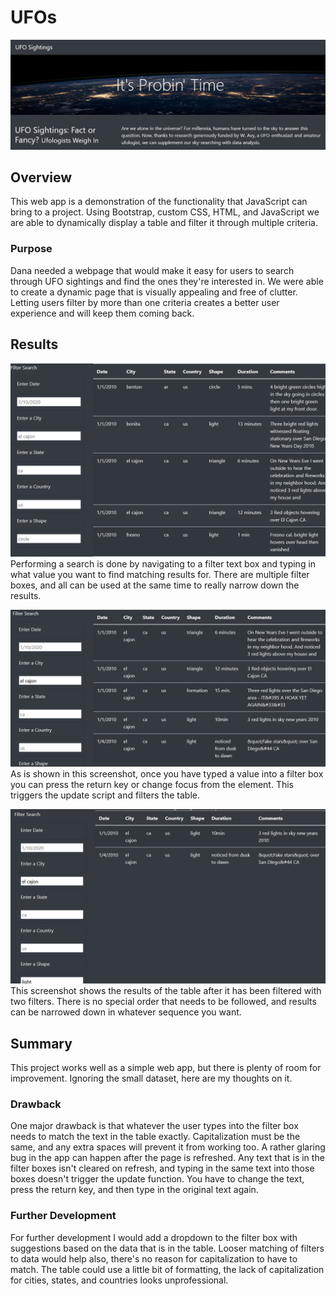 # UFOs

![UFO Header](media/UFO_header.png)

## Overview

This web app is a demonstration of the functionality that JavaScript can bring to a project. Using Bootstrap, custom CSS, HTML, and JavaScript we are able to dynamically display a table and filter it through multiple criteria. 

### Purpose

Dana needed a webpage that would make it easy for users to search through UFO sightings and find the ones they're interested in. We were able to create a dynamic page that is visually appealing and free of clutter. Letting users filter by more than one criteria creates a better user experience and will keep them coming back.

## Results
<!-- There is a description of how to perform a search, with images. -->

![Sighting Table Unfiltered](media/UFO_full_table.png)
Performing a search is done by navigating to a filter text box and typing in what value you want to find matching results for. There are multiple filter boxes, and all can be used at the same time to really narrow down the results.

![Sighting Table with One Filter](media/UFO_one_filter.png)
As is shown in this screenshot, once you have typed a value into a filter box you can press the return key or change focus from the element. This triggers the update script and filters the table.

![Sighting Table with Two Filters](media/UFO_two_filter.png)
This screenshot shows the results of the table after it has been filtered with two filters. There is no special order that needs to be followed, and results can be narrowed down in whatever sequence you want.

## Summary

This project works well as a simple web app, but there is plenty of room for improvement. Ignoring the small dataset, here are my thoughts on it.

### Drawback

One major drawback is that whatever the user types into the filter box needs to match the text in the table exactly. Capitalization must be the same, and any extra spaces will prevent it from working too. 
A rather glaring bug in the app can happen after the page is refreshed. Any text that is in the filter boxes isn't cleared on refresh, and typing in the same text into those boxes doesn't trigger the update function. You have to change the text, press the return key, and then type in the original text again.

### Further Development

For further development I would add a dropdown to the filter box with suggestions based on the data that is in the table. Looser matching of filters to data would help also, there's no reason for capitalization to have to match. The table could use a little bit of formatting, the lack of capitalization for cities, states, and countries looks unprofessional.
